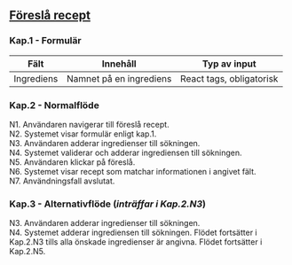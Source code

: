 ## <u>Föreslå recept</u>
### Kap.1 - Formulär 
| Fält                       	| Innehåll                     	| Typ av input                             	|
|----------------------------	|------------------------------	|------------------------------------------	|
| Ingrediens              	| Namnet på en ingrediens           	| React tags, obligatorisk      	|


### Kap.2 - Normalflöde
N1. Användaren navigerar till föreslå recept. <br>
N2. Systemet visar formulär enligt kap.1. <br>
N3. Användaren adderar ingredienser till sökningen. <br>
N4. Systemet validerar och adderar ingrediensen till sökningen. <br>
N5. Användaren klickar på föreslå. <br>
N6. Systemet visar recept som matchar informationen i angivet fält. <br>
N7. Användningsfall avslutat. <br>

### Kap.3 - Alternativflöde (*inträffar i Kap.2.N3*)
N3. Användaren adderar ingredienser till sökningen. <br>
N4. Systemet adderar ingrediensen till sökningen. Flödet fortsätter i Kap.2.N3 tills alla önskade ingredienser är angivna. Flödet fortsätter i Kap.2.N5. <br>
